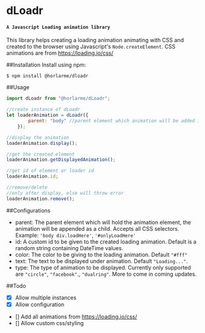 # dLoadr 
#### `A Javascript Loading animation library`

This library helps creating a loading animation animating with CSS and created to the browser using Javascript's 
`Node.createElement`. CSS animations are from https://loading.io/css/


##Installation
Install using npm:
```
$ npm install @horlarme/dloadr
```

##Usage
```javascript
import dLoadr from "@horlarme/dLoadr";

//create instance of dLoadr
let loaderAnimation = dLoadr({
        parent: "body" //parent element which animation will be added into 
    });

//display the animation
loaderAnimation.display();

//get the created element
loaderAnimation.getDisplayedAnimation();

//get id of element or loader id
loaderAnimation.id;

//remove/delete
//only after display, else will throw error
loaderAnimation.remove();

``` 

##Configurations
- parent: The parent element which will hold the animation element, the animation will be appended as a child. 
Accepts all CSS selectors. 
Example: `'body div.loadHere'`, `'#onlyLoadHere'`
- id: A custom id to be given to the created loading animation. Default is a random string containing DateTime values.
- color: The color to be giving to the loading animation. Default `"#fff"`
- text: The text to be displayed under animation. Default `"Loading..."`.
- type: The type of animation to be displayed. Currently only supported are `"circle"`, `"facebook"`., `"dualring"`. 
More to come in 
coming updates.

##Todo
- [X] Allow multiple instances
- [x] Allow configuration
- [] Add all animations from https://loading.io/css/
- [] Allow custom css/styling
